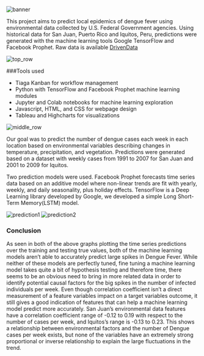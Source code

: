 ![banner](image.jpg)

This project aims to predict local epidemics of dengue fever using environmental data collected by U.S. Federal Government agencies. Using historical data for San Juan, Puerto Rico and Iquitos, Peru, predictions were generated with the machine learning tools Google TensorFlow and Facebook Prophet. Raw data is available [DrivenData]( https://www.drivendata.org/competitions/44/dengai-predicting-disease-spread/)

![top_row](image.jpg)

###Tools used
-	Tiaga Kanban for workflow management
-	Python with TensorFlow and Facebook Prophet machine learning modules
-	Jupyter and Colab notebooks for machine learning exploration
-	Javascript, HTML, and CSS for webpage design
-	Tableau and Highcharts for visualizations

![middle_row](image.jpg)

Our goal was to predict the number of dengue cases each week in each location based on environmental variables describing changes in temperature, precipitation, and vegetation. Predictions were generated based on a dataset with weekly cases from 1991 to 2007 for San Juan and 2001 to 2009 for Iquitos.

Two prediction models were used. Facebook Prophet forecasts time series data based on an additive model where non-linear trends are fit with yearly, weekly, and daily seasonality, plus holiday effects. TensorFlow is a Deep Learning library developed by Google, we developed a simple Long Short-Term Memory(LSTM) model.

![prediction1](image.jpg)
![prediction2](image.jpg)

### Conclusion
As seen in both of the above graphs plotting the time series predictions over the training and testing true values, both of the machine learning models aren’t able to accurately predict large spikes in Dengue Fever.  While neither of these models are perfectly tuned, fine tuning a machine learning model takes quite a bit of hypothesis testing and therefore time, there seems to be an obvious need to bring in more related data in order to identify potential causal factors for the big spikes in the number of infected individuals per week.  Even though correlation coefficient isn’t a direct measurement of a feature variables impact on a target variables outcome, it still gives a good indication of features that can help a machine learning model predict more accurately.  San Juan’s environmental data features have a correlation coefficient range of -0.12 to 0.19 with respect to the number of cases per week, and Iquitos’s range is -0.13 to 0.23.  This shows a relationship between environmental factors and the number of Dengue cases per week exists, but none of the variables have an extremely strong proportional or inverse relationship to explain the large fluctuations in the trend.

